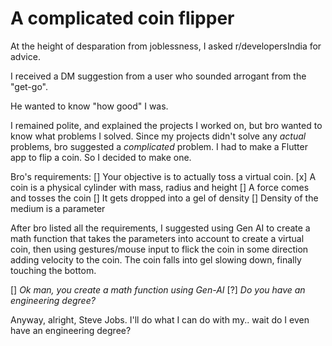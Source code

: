 # A complicated coin flipper

At the height of desparation from joblessness, I asked r/developersIndia for advice.

I received a DM suggestion from a user who sounded arrogant from the "get-go".

He wanted to know "how good" I was.

I remained polite, and explained the projects I worked on, but bro wanted to know what problems I solved. Since my projects didn't solve any _actual_ problems, bro suggested a _complicated_ problem. I had to make a Flutter app to flip a coin. So I decided to make one.

Bro's requirements:
[] Your objective is to actually toss a virtual coin.
[x] A coin is a physical cylinder with mass, radius and height
[] A force comes and tosses the coin
[] It gets dropped into a gel of density
[] Density of the medium is a parameter

After bro listed all the requirements, I suggested using Gen AI to create a math function that takes the parameters into account to create a virtual coin, then using gestures/mouse input to flick the coin in some direction adding velocity to the coin. The coin falls into gel slowing down, finally touching the bottom.

[] _Ok man, you create a math function using Gen-AI_
[?] _Do you have an engineering degree?_

Anyway, alright, Steve Jobs. I'll do what I can do with my.. wait do I even have an engineering degree?
